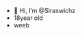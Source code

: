 - 👋 Hi, I’m @Siraxwichz
- 18year old
- weeb 
<!---
Siraxwichz/Siraxwichz is a ✨ special ✨ repository because its `README.md` (this file) appears on your GitHub profile.
You can click the Preview link to take a look at your changes.
--->
